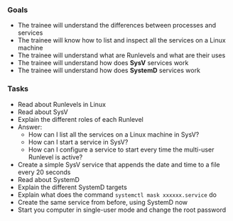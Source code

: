 ### Goals
- The trainee will understand the differences between processes and services
- The trainee will know how to list and inspect all the services on a Linux machine
- The trainee will understand what are Runlevels and what are their uses
- The trainee will understand how does **SysV** services work
- The trainee will understand how does **SystemD** services work

### Tasks
- Read about Runlevels in Linux
- Read about SysV
- Explain the different roles of each Runlevel
- Answer:
  - How can I list all the services on a Linux machine in SysV?
  - How can I start a service in SysV?
  - How can I configure a service to start every time the multi-user Runlevel is active?
- Create a simple SysV service that appends the date and time to a file every 20 seconds
- Read about SystemD
- Explain the different SystemD targets
- Explain what does the command `systemctl mask xxxxxx.service` do
- Create the same service from before, using SystemD now
- Start you computer in single-user mode and change the root password
